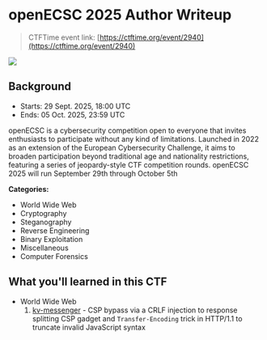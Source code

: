 # openECSC 2025 Author Writeup

> CTFTime event link: [https://ctftime.org/event/2940](https://ctftime.org/event/2940)

![](https://github.com/siunam321/CTF-Writeups/blob/main/openECSC-2025/images/banner.png)

## Background

- Starts: 29 Sept. 2025, 18:00 UTC
- Ends: 05 Oct. 2025, 23:59 UTC

openECSC is a cybersecurity competition open to everyone that invites enthusiasts to participate without any kind of limitations. Launched in 2022 as an extension of the European Cybersecurity Challenge, it aims to broaden participation beyond traditional age and nationality restrictions, featuring a series of jeopardy-style CTF competition rounds. openECSC 2025 will run September 29th through October 5th

**Categories:**

- World Wide Web
- Cryptography
- Steganography
- Reverse Engineering
- Binary Exploitation
- Miscellaneous
- Computer Forensics

## What you'll learned in this CTF

- World Wide Web
    1. [kv-messenger](https://github.com/siunam321/CTF-Writeups/blob/main/openECSC-2025/web/kv-messenger/README.md) - CSP bypass via a CRLF injection to response splitting CSP gadget and `Transfer-Encoding` trick in HTTP/1.1 to truncate invalid JavaScript syntax